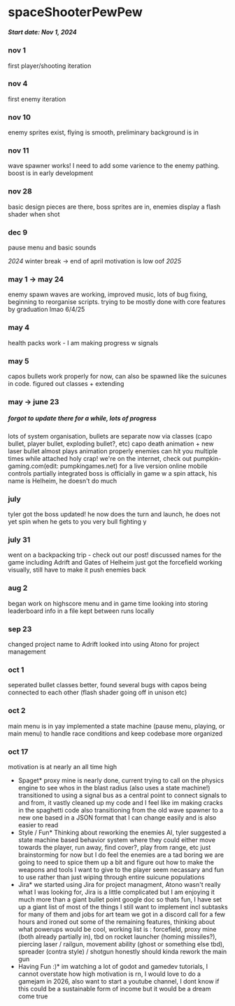 # spaceShooterPewPew

##### Start date: Nov 1, 2024

### nov 1 
first player/shooting iteration  
### nov 4 
first enemy iteration
### nov 10 
enemy sprites exist, flying is smooth, preliminary background is in
### nov 11
wave spawner works! I need to add some varience to the enemy pathing. boost is in early development
### nov 28
basic design pieces are there, boss sprites are in, enemies display a flash shader when shot
### dec 9
pause menu and basic sounds

*2024*
winter break  -> end of april  motivation is low oof
*2025*

### may 1 -> may 24  
enemy spawn waves are working, improved music, lots of bug fixing, beginning to reorganise scripts. 
   trying to be mostly done with core features by graduation    lmao 6/4/25
### may 4 
health packs work - I am making progress w signals
### may 5 
capos bullets work properly for now, can also be spawned like the suicunes in code. figured out classes + extending

### may  -> june 23 
##### forgot to update there for a while, lots of progress
lots of system organisation, bullets are separate now via classes (capo bullet, player bullet, exploding bullet?, etc)
capo death animation + new laser bullet almost plays animation properly
enemies can hit you multiple times while attached
holy crap! we're on the internet, check out pumpkin-gaming.com(edit: pumpkingames.net) for a live version
online mobile controls partially integrated
boss is officially in game w a spin attack, his name is Helheim, he doesn't do much

### july
tyler got the boss updated!
he now does the turn and launch, he does not yet spin when he gets to you
very bull fighting y

### july 31
went on a backpacking trip - check out our post!
discussed names for the game including Adrift and Gates of Helheim
just got the forcefield working visually, still have to make it push enemies back

### aug 2
began work on highscore menu and in game time
looking into storing leaderboard info in a file kept between runs locally

### sep 23
changed project name to Adrift
looked into using Atono for project management

### oct 1
seperated bullet classes better, found several bugs with capos being connected to each other (flash shader going off in unison etc)

### oct 2
main menu is in yay
implemented a state machine (pause menu, playing, or main menu) to handle race conditions and keep codebase more organized

### oct 17
motivation is at nearly an all time high
* Spaget*
proxy mine is nearly done, current trying to call on the physics engine to see whos in the blast radius (also uses a state machine!)
transitioned to using a signal bus as a central point to connect signals to and from, it vastly cleaned up my code and I feel like
im making cracks in the spaghetti code
also transitioning from the old wave spawner to a new one based in a JSON format that I can change easily and is also easier to read
* Style / Fun*
Thinking about reworking the enemies AI, tyler suggested a state machine based behavior system where they could either move towards
the player, run away, find cover?, play from range, etc  just brainstorming for now but I do feel the enemies are a tad boring
we are going to need to spice them up a bit and figure out how to make the weapons and tools I want to give to the player seem 
necassary and fun to use rather than just wiping through entire suicune populations
* Jira*
we started using Jira for project managment, Atono wasn't really what I was looking for, Jira is a little complicated but I am enjoying
it much more than a giant bullet point google doc so thats fun, I have set up a giant list of most of the things I still want to implement
incl subtasks for many of them and jobs for art team
we got in a discord call for a few hours and ironed out some of the remaining features, thinking about what powerups would be cool,
working list is : forcefield, proxy mine (both already partially in), tbd on rocket launcher (homing missiles?), piercing laser / railgun, 
movement ability (ghost or something else tbd), spreader (contra style) / shotgun
honestly should kinda rework the main gun
* Having Fun :)*
im watching a lot of godot and gamedev tutorials, I cannot overstate how high motivation is rn, I would love to do a gamejam in 2026,
also want to start a youtube channel, I dont know if this could be a sustainable form of income but it would be a dream come true
